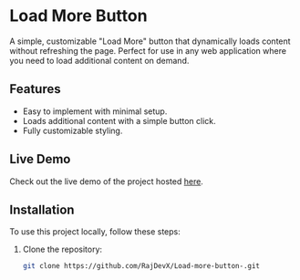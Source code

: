 # Load More Button

A simple, customizable "Load More" button that dynamically loads content without refreshing the page. Perfect for use in any web application where you need to load additional content on demand.

## Features
- Easy to implement with minimal setup.
- Loads additional content with a simple button click.
- Fully customizable styling.

## Live Demo
Check out the live demo of the project hosted [here](https://rajdevx.github.io/Load-more-button-/).

## Installation

To use this project locally, follow these steps:

1. Clone the repository:

   ```bash
   git clone https://github.com/RajDevX/Load-more-button-.git
